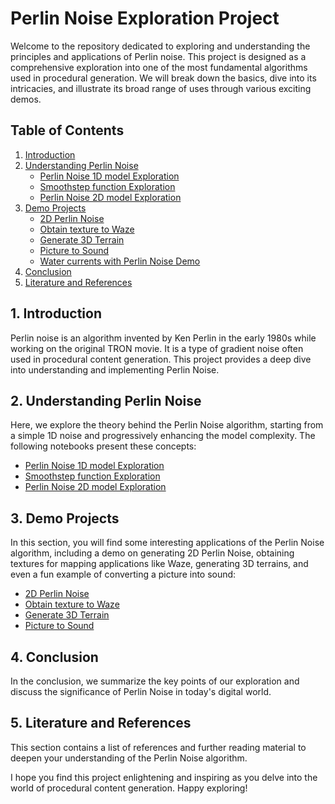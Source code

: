 # Perlin Noise Exploration Project
Welcome to the repository dedicated to exploring and understanding the principles and applications of Perlin noise. This project is designed as a comprehensive exploration into one of the most fundamental algorithms used in procedural generation. We will break down the basics, dive into its intricacies, and illustrate its broad range of uses through various exciting demos.

## Table of Contents
1. [Introduction](#introduction)
2. [Understanding Perlin Noise](#perlinnoise)
    - [Perlin Noise 1D model Exploration](./Explorations/Perlin%20Noise%201D.ipynb)
    - [Smoothstep function Exploration](./Explorations/Smoothstep%20function.ipynb)
    - [Perlin Noise 2D model Exploration](./Explorations/Perlin%20Noise%202D.ipynb)
3. [Demo Projects](#demos)
    - [2D Perlin Noise](./Demos/2DPerlinNoiseProjectDemo.ipynb)
    - [Obtain texture to Waze](./Demos/wazeProjectDemo.ipynb)
    - [Generate 3D Terrain](./Demos/TerrainDemo.ipynb)
    - [Picture to Sound](./Demos/PictureToSoundDemo.ipynb)
    - [Water currents with Perlin Noise Demo](./Demos/WaterCurrentsWithPerlinNoiseDemo.ipynb)
4. [Conclusion](#conclusion)
5. [Literature and References](#literature)

<a id="introduction"></a>
## 1. Introduction

Perlin noise is an algorithm invented by Ken Perlin in the early 1980s while working on the original TRON movie. It is a type of gradient noise often used in procedural content generation. This project provides a deep dive into understanding and implementing Perlin Noise.

<a id="perlinnoise"></a>
## 2. Understanding Perlin Noise

Here, we explore the theory behind the Perlin Noise algorithm, starting from a simple 1D noise and progressively enhancing the model complexity. The following notebooks present these concepts:

- [Perlin Noise 1D model Exploration](./Explorations/Perlin%20Noise%201D.ipynb) 
- [Smoothstep function Exploration](./Explorations/Smoothstep%20function.ipynb)
- [Perlin Noise 2D model Exploration](./Explorations/Perlin%20Noise%202D.ipynb)

<a id="demos"></a>
## 3. Demo Projects

In this section, you will find some interesting applications of the Perlin Noise algorithm, including a demo on generating 2D Perlin Noise, obtaining textures for mapping applications like Waze, generating 3D terrains, and even a fun example of converting a picture into sound:

- [2D Perlin Noise](./Demos/2DPerlinNoiseProjectDemo.ipynb)
- [Obtain texture to Waze](./Demos/wazeProjectDemo.ipynb)
- [Generate 3D Terrain](./Demos/TerrainDemo.ipynb)
- [Picture to Sound](./Demos/PictureToSoundDemo.ipynb)

<a id="conclusion"></a>
## 4. Conclusion

In the conclusion, we summarize the key points of our exploration and discuss the significance of Perlin Noise in today's digital world.

<a id="literature"></a>
## 5. Literature and References

This section contains a list of references and further reading material to deepen your understanding of the Perlin Noise algorithm.

I hope you find this project enlightening and inspiring as you delve into the world of procedural content generation. Happy exploring!

